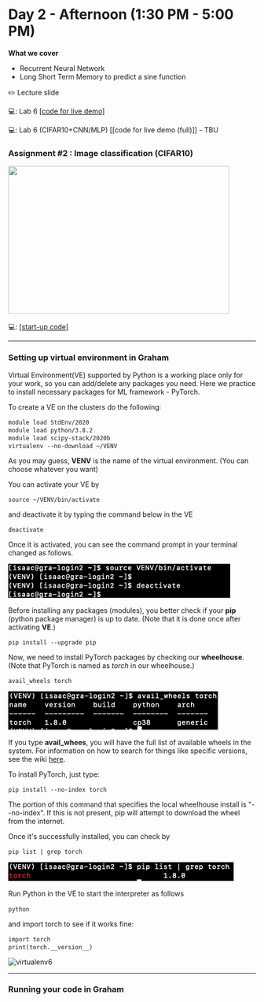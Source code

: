 # Day 2 - Afternoon (1:30 PM - 5:00 PM)

**What we cover**
* Recurrent Neural Network
* Long Short Term Memory to predict a sine function

:pencil2: Lecture slide

:computer:: Lab 6 [[code for live demo]](https://github.com/isaacyeSN/SS2021/blob/main/Day2AM/SS21Day2AM_Lab4_MNIST.ipynb)

:computer:: Lab 6 (CIFAR10+CNN/MLP) [[code for live demo (full)]] - TBU


### Assignment #2 : Image classification (CIFAR10) ###

<img src="https://github.com/isaacyeSN/SS2021/blob/main/Day2PM/cifar10.png" width="450" height="300"/>

:computer:: [[start-up code]](https://github.com/isaacyeSN/SS2021/blob/main/Day1AM/SS21Day1AM_Assignment.ipynb)

---
### Setting up virtual environment in Graham

Virtual Environment(VE) supported by Python is a working place only for your work, so you can add/delete any packages you need. Here we practice to install necessary packages for ML framework - PyTorch. 

To create a VE on the clusters do the following:
```
module load StdEnv/2020
module load python/3.8.2
module load scipy-stack/2020b
virtualenv --no-download ~/VENV
```
As you may guess, **VENV** is the name of the virtual environment. (You can choose whatever you want)

You can activate your VE by

```
source ~/VENV/bin/activate
```
and deactivate it by typing the command below in the VE

```
deactivate
```

Once it is activated, you can see the command prompt in your terminal changed as follows.

![virtualenv3](https://github.com/isaacye/SS2021/blob/main/Day1AM/ve3.png)

Before installing any packages (modules), you better check if your **pip** (python package manager) is up to date. (Note that it is done once after activating **VE**.)

```
pip install --upgrade pip
```

Now, we need to install PyTorch packages by checking our **wheelhouse**.  
(Note that PyTorch is named as *torch* in our wheelhouse.)

```
avail_wheels torch
```

![virtualenv4](https://github.com/isaacye/SS2021/blob/main/Day1AM/ve4.png)

If you type __avail_whees__, you will have the full list of available wheels in the system. For information on how to search for things like specific versions, see the wiki [here](https://docs.computecanada.ca/wiki/Python#Available_wheels).

To install PyTorch, just type:

```
pip install --no-index torch
```

The portion of this command that specifies the local wheelhouse install is "--no-index". If this is not present, pip will attempt to download the wheel from the internet. 

Once it's successfully installed, you can check by 

```
pip list | grep torch
```


![virtualenv5](https://github.com/isaacye/SS2021/blob/main/Day1AM/ve5.png)

Run Python in the VE to start the interpreter as follows

```python```

and import torch to see if it works fine:

```
import torch
print(torch.__version__)
```

![virtualenv6](https://github.com/isaacye/SS2021/blob/main/Day1AM/ve6.png)

---
### Running your code in Graham
